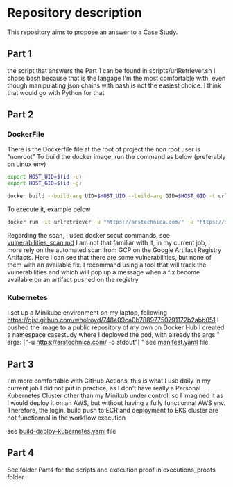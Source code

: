 # Repository description

This repository aims to propose an answer to a Case Study.

## Part 1

the script that answers the Part 1 can be found in scripts/urlRetriever.sh
I chose bash because that is the langage I'm the most comfortable with, even though manipulating json chains with bash is not the easiest choice.
I think that would go with Python for that


## Part 2

### DockerFile
There is the Dockerfile file at the root of project
the non root user is "nonroot"
To build the docker image, run the command as below (preferably on Linux env)

``` sh
export HOST_UID=$(id -u)
export HOST_GID=$(id -g)

docker build --build-arg UID=$HOST_UID --build-arg GID=$HOST_GID -t urlretriever .
```

To execute it, example below
``` sh
docker run -it urlretriever -u "https://arstechnica.com/" -u "https://stackoverflow.com/" -o stdout
```

Regarding the scan, I used docker scout commands, see [vulnerabilities_scan.md](vulnerabilities_scan.md) I am not that familiar with it, in my current job, I more rely on the automated scan from GCP on the Google Artifact Registry Artifacts.
Here I can see that there are some vulnerabilities, but none of them with an available fix.
I recommand using a tool that will track the vulnerabilities and which will pop up a message when a fix become available on an artifact pushed on the registry

### Kubernetes

I set up a Minikube environment on my laptop, following https://gist.github.com/wholroyd/748e09ca0b78897750791172b2abb051
I pushed the image to a public repository of my own on Docker Hub 
I created a namespace casestudy where I deployed the pod, with already the args " args: ["-u https://arstechnica.com/ -o stdout"] "
see [manifest.yaml](manifest.yaml) file, 

## Part 3

I'm more comfortable with GitHub Actions, this is what I use daily in my current job
I did not put in practice, as I don't have really a Personal Kubernetes Cluster other than my Minikub under control, so I imagined it as I would deploy it on an AWS, but without having a fully functionnal AWS env.
Therefore, the login, build push to ECR and deployment to EKS cluster are not functionnal in the workflow execution

see [build-deploy-kubernetes.yaml](.github/workflows/build-deploy-kubernetes.yaml) file

## Part 4
See folder Part4 for the scripts
and execution proof in executions_proofs folder